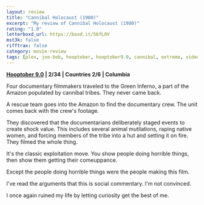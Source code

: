 ```yaml
---
layout: review
title: "Cannibal Holocaust (1980)"
excerpt: "My review of Cannibal Holocaust (1980)"
rating: "1.0"
letterboxd_url: https://boxd.it/56fL0V
mst3k: false
rifftrax: false
category: movie-review
tags: [plex, joe-bob, hooptober, hooptober9.0, cannibal, extreme, video-nasties, junglesploitation, frightfest-guide-to-exploitation-movies, found-footage]
---
```


<b><a href="https://boxd.it/pOmcY" title="Hooptober 9.0" target="_blank" rel="noopener">Hooptober 9.0</a> | 2/34 | Countries 2/6 | Columbia</b>

Four documentary filmmakers traveled to the Green Inferno, a part of the Amazon populated by cannibal tribes. They never came back.

A rescue team goes into the Amazon to find the documentary crew. The unit comes back with the crew's footage.

They discovered that the documentarians deliberately staged events to create shock value. This includes several animal mutilations, raping native women, and forcing members of the tribe into a hut and setting it on fire. They filmed the whole thing.

It's the classic exploitation move. You show people doing horrible things, then show them getting their comeuppance.

Except the people doing horrible things were the people making this film.

I've read the arguments that this is social commentary. I'm not convinced.

I once again ruined my life by letting curiosity get the best of me.
